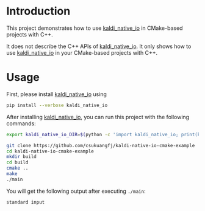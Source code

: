 # Introduction

This project demonstrates how to use [kaldi_native_io][kaldi_native_io]
in CMake-based projects with C++.

It does not describe the C++ APIs of [kaldi_native_io][kaldi_native_io]. It only shows
how to use [kaldi_native_io][kaldi_native_io] in your CMake-based projects with C++.

# Usage

First, please install [kaldi_native_io][kaldi_native_io] using

```bash
pip install --verbose kaldi_native_io
```

After installing [kaldi_native_io][kaldi_native_io], you can run this project
with the following commands:

```bash
export kaldi_native_io_DIR=$(python -c 'import kaldi_native_io; print(kaldi_native_io.cmake_prefix_path)')

git clone https://github.com/csukuangfj/kaldi-native-io-cmake-example
cd kaldi-native-io-cmake-example
mkdir build
cd build
cmake ..
make
./main
```

You will get the following output after executing `./main`:

```
standard input
```

[kaldi_native_io]: https://github.com/csukuangfj/kaldi_native_io
